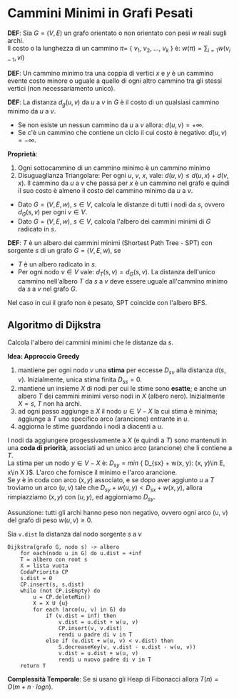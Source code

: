 # Cammini Minimi in Grafi Pesati

**DEF**: Sia $G = (V, E)$ un grafo orientato o non orientato con pesi $w$ reali sugli archi.   
Il costo o la lunghezza di un cammino $\pi =$ { $v_{1}$, $v_{2}$, ..., $v_{k}$ } è: $w(\pi) = \sum_{i = 1}w(v_{i-1}, v{i})$

**DEF**: Un cammino minimo tra una coppia di vertici $x$ e $y$ è un cammino evente costo minore o uguale a quello di ogni
altro cammino tra gli stessi vertici (non necessariamento unico).

**DEF**: La distanza $d_{g}(u, v)$ da $u$ a $v$ in $G$ è il costo di un qualsiasi cammino minimo da $u$ a $v$.

- Se non esiste un nessun cammino da $u$ a $v$ allora: $d(u, v) = +\infty$.
- Se c'è un cammino che contiene un ciclo il cui costo è negativo: $d(u, v) = -\infty$.

**Proprietà**:

1. Ogni sottocammino di un cammino minimo è un cammino minimo
2. Disuguaglianza Triangolare: Per ogni $u$, $v$, $x$, vale: $d(u,v) \leq d(u, x) + d(v, x)$. 
   Il cammino da $u$ a $v$ che passa per $x$ è un cammino nel grafo e quindi il suo costo è almeno il costo del cammino 
   minimo da $u$ a $v$.


- Dato $G = (V, E, w)$, $s\in V$, calcola le distanze di tutti i nodi da $s$, ovvero $d_{G}(s, v)$ per ogni $v\in V$.
- Dato $G = (V, E, w)$, $s\in V$, calcola l'albero dei cammini minimi di $G$ radicato in $s$.

**DEF**: $T$ è un albero dei cammini minimi (Shortest Path Tree - SPT) con sorgente $s$ di un grafo $G = (V, E, w)$, se 

- $T$ è un albero radicato in $s$.
- Per ogni nodo $v\in V$ vale: $d_{T}(s, v) = d_{G}(s, v)$. La distanza dell'unico cammino nell'albero $T$ da $s$ a $v$ 
  deve essere uguale all'cammino minimo da $s$ a $v$ nel grafo $G$.

Nel caso in cui il grafo non è pesato, SPT coincide con l'albero BFS.

## Algoritmo di Dijkstra

Calcola l'albero dei cammini minimi che le distanze da $s$.

**Idea: Approccio Greedy**
1. mantiene per ogni nodo $v$ una **stima** per eccesse $D_{sv}$ alla distanza $d(s, v)$. Inizialmente, unica stima finita $D_{ss} = 0$.
2. mantiene un insieme $X$ di nodi per cui le stime sono **esatte**; e anche un albero $T$ dei cammini minimi verso nodi in $X$ (albero nero). 
   Inizialmente $X = { s }$, $T$ non ha archi.
3. ad ogni passo aggiunge a $X$ il nodo $u\in V - X$ la cui stima è minima; aggiunge a $T$ uno specifico arco (arancione) entrante in $u$.
4. aggiorna le stime guardando i nodi a diacenti a $u$.

I nodi da aggiungere progessivamente a $X$ (e quindi a $T$) sono mantenuti in una **coda di priorità**, associati ad un unico arco (arancione) che li contiene a $T$.  
La stima per un nodo $y\in V-X$ è: $D_{sy} = min$ { D_{sx} + w(x, y): (x, y)\in E, x\in X }$. L'arco che fornisce il minimo e l'arco arancione.  
Se $y$ è in coda con arco $(x, y)$ associato, e se dopo aver aggiunto $u$ a $T$ troviamo un arco $(u, v)$ tale che $D_{sy} + w(u, y) < D_{sx} + w(x, y)$, allora rimpiazziamo $(x, y)$
con $(u, y)$, ed aggiorniamo $D_{sy}$.

Assunzione: tutti gli archi hanno peso non negativo, ovvero ogni arco (u, v) del grafo di peso $w(u, v) \geq 0$.

Sia `v.dist` la distanza dal nodo sorgente $s$ a $v$

```
Dijkstra(grafo G, nodo s) -> albero 
    for each(nodo u in G) do u.dist = +inf 
    T = albero con root s
    X = lista vuota
    CodaPriorita CP 
    s.dist = 0
    CP.insert(s, s.dist)
    while (not CP.isEmpty) do 
        u = CP.deleteMin()
        X = X U {u}
        for each (arco(u, v) in G) do 
            if (v.dist = inf) then
                v.dist = u.dist + w(u, v) 
                CP.insert(v, v.dist)
                rendi u padre di v in T
            else if (u.dist + w(u, v) < v.dist) then
                S.decreaseKey(v, v.dist - u.dist - w(u, v))
                v.dist = u.dist + w(u, v)
                rendi u nuovo padre di v in T
    return T
```

**Complessità Temporale**: Se si usano gli Heap di Fibonacci allora $T(n) = O(m + n\cdot log n)$.





